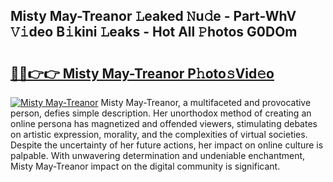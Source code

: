 ## Misty May-Treanor 𝙻eaked 𝙽u𝚍e - Part-WhV 𝚅𝚒deo B𝚒kini 𝙻eaks - Hot All 𝙿hotos G0DOm

# <h2><a href="http://ld1g6j.urlbe.top/?page=Misty+May-Treanor">🔗🔗👉👉 Misty May-Treanor P𝚑oto𝚜Vid𝚎o</a></h2>

[![Misty May-Treanor](https://i.imgur.com/eBuTRDB.gif)](http://ld1g6j.urlbe.top/?page=Misty+May-Treanor)
Misty May-Treanor, a multifaceted and provocative person, defies simple description. Her unorthodox method of creating an online persona has magnetized and offended viewers, stimulating debates on artistic expression, morality, and the complexities of virtual societies. Despite the uncertainty of her future actions, her impact on online culture is palpable. With unwavering determination and undeniable enchantment, Misty May-Treanor impact on the digital community is significant.
